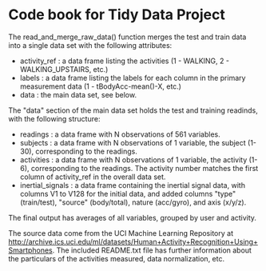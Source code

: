 # Code book for Tidy Data Project

The read_and_merge_raw_data() function merges the test and train data into a single data set with the following attributes:

- activity_ref : a data frame listing the activities (1 - WALKING, 2 - WALKING_UPSTAIRS, etc.)
- labels : a data frame listing the labels for each column in the primary measurement data (1 - tBodyAcc-mean()-X, etc.)
- data : the main data set, see below.

The "data" section of the main data set holds the test and training readinds, with the following structure:

- readings : a data frame with N observations of 561 variables.
- subjects : a data frame with N observations of 1 variable, the subject (1-30), corresponding to the readings.
- activities : a data frame with N observations of 1 variable, the activity (1-6), corresponding to the readings. The activity number matches the first column of activity_ref in the overall data set.
- inertial_signals : a data frame containing the inertial signal data, with columns V1 to V128 for the initial data, and added columns "type" (train/test), "source" (body/total), nature (acc/gyro), and axis (x/y/z).

The final output has averages of all variables, grouped by user and activity.

The source data come from the UCI Machine Learning Repository at http://archive.ics.uci.edu/ml/datasets/Human+Activity+Recognition+Using+Smartphones. The included README.txt file has further information about the particulars of the activities measured, data normalization, etc.

